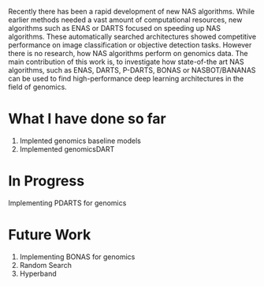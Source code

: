 Recently there has been a rapid development of new NAS algorithms. While earlier methods needed a vast amount of computational resources, new algorithms such as ENAS or DARTS focused on speeding up NAS algorithms. 
These automatically searched architectures showed competitive performance on image classification or objective detection tasks. However there is no research, how NAS algorithms perform on genomics data. The main contribution of this work is, to investigate how state-of-the art NAS algorithms, such as ENAS, DARTS, P-DARTS, BONAS or NASBOT/BANANAS can be used to find high-performance deep learning architectures in the field of genomics.

# What I have done so far
1. Implented genomics baseline models
2. Implemented genomicsDART

# In Progress
Implementing PDARTS for genomics

# Future Work
1. Implementing BONAS for genomics
2. Random Search
3. Hyperband
